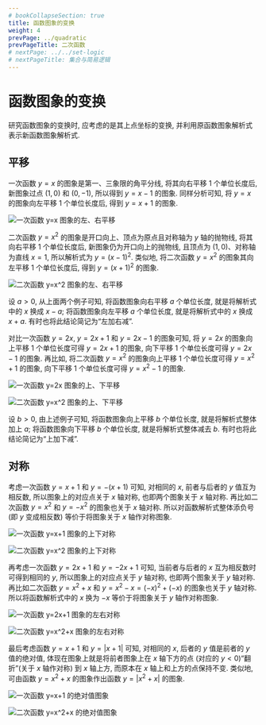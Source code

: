 ```yaml
---
# bookCollapseSection: true
title: 函数图象的变换
weight: 4
prevPage: ../quadratic
prevPageTitle: 二次函数
# nextPage: ../../set-logic
# nextPageTitle: 集合与简易逻辑
---
```


# 函数图象的变换

研究函数图象的变换时, 应考虑的是其上点坐标的变换, 并利用原函数图象解析式表示新函数图象解析式.

## 平移

一次函数 $y=x$ 的图象是第一、三象限的角平分线, 将其向右平移 $1$ 个单位长度后, 新图象过点 $(1,0)$ 和 $(0,-1)$, 所以得到 $y=x-1$ 的图象. 同样分析可知, 将 $y=x$ 的图象向左平移 $1$ 个单位长度后, 得到 $y=x+1$ 的图象.

![一次函数 $y=x$ 图象的左、右平移](/figs/2021/2021-08/2021-0801-1540.svg)

二次函数 $y=x^2$ 的图象是开口向上、顶点为原点且对称轴为 $y$ 轴的抛物线, 将其向右平移 $1$ 个单位长度后, 新图象仍为开口向上的抛物线, 且顶点为 $(1,0)$、对称轴为直线 $x=1$, 所以解析式为 $y=(x-1)^2$. 类似地, 将二次函数 $y=x^2$ 的图象其向左平移 $1$ 个单位长度后, 得到 $y=(x+1)^2$ 的图象.

![二次函数 $y=x^2$ 图象的左、右平移](/figs/2021/2021-08/2021-0801-1550.svg)

设 $a>0$, 从上面两个例子可知, 将函数图象向右平移 $a$ 个单位长度, 就是将解析式中的 $x$ 换成 $x-a$; 将函数图象向左平移 $a$ 个单位长度, 就是将解析式中的 $x$ 换成 $x+a$. 有时也将此结论简记为“左加右减”.

<!-- ![左加右减](/figs/2021-0801-1600.gif) -->

对比一次函数 $y= 2x$, $y=2x+1$ 和 $y=2x-1$ 的图象可知, 将 $y= 2x$ 的图象向上平移 $1$ 个单位长度可得 $y=2x+1$ 的图象, 向下平移 $1$ 个单位长度可得 $y=2x-1$ 的图象. 再比如, 将二次函数 $y= x^2$ 的图象向上平移 $1$ 个单位长度可得 $y=x^2+1$ 的图象, 向下平移 $1$ 个单位长度可得 $y=x^2-1$ 的图象.

![一次函数 $y=2x$ 图象的上、下平移](/figs/2021/2021-08/2021-0801-1610.svg)

![二次函数 $y=x^2$ 图象的上、下平移](/figs/2021/2021-08/2021-0801-1620.svg)

设 $b>0$, 由上述例子可知, 将函数图象向上平移 $b$ 个单位长度, 就是将解析式整体加上 $a$; 将函数图象向下平移 $b$ 个单位长度, 就是将解析式整体减去 $b$. 有时也将此结论简记为“上加下减”.

<!-- ![上加下减](/figs/2021-0801-1630.gif) -->

## 对称

考虑一次函数 $y=x+1$ 和 $y= -(x+1)$ 可知, 对相同的 $x$, 前者与后者的 $y$ 值互为相反数, 所以图象上的对应点关于 $x$ 轴对称, 也即两个图象关于 $x$ 轴对称. 再比如二次函数 $y= x^2$ 和 $y=-x^2$ 的图象也关于 $x$ 轴对称. 所以对函数解析式整体添负号 (即 $y$ 变成相反数) 等价于将图象关于 $x$ 轴作对称图象.

![一次函数 $y=x+1$ 图象的上下对称](/figs/2021/2021-08/2021-0801-1640.svg)

![二次函数 $y=x^2$ 图象的上下对称](/figs/2021/2021-08/2021-0801-1650.svg)

再考虑一次函数 $y=2x+1$ 和 $y= -2x+1$ 可知, 当前者与后者的 $x$ 互为相反数时可得到相同的 $y$, 所以图象上的对应点关于 $y$ 轴对称, 也即两个图象关于 $y$ 轴对称. 再比如二次函数 $y= x^2+x$ 和 $y=x^2-x= (-x)^2+(-x)$ 的图象也关于 $y$ 轴对称. 所以将函数解析式中的 $x$ 换为 $-x$ 等价于将图象关于 $y$ 轴作对称图象.

![一次函数 $y=2x+1$ 图象的左右对称](/figs/2021/2021-08/2021-0801-1700.svg)

![二次函数 $y=x^2+x$ 图象的左右对称](/figs/2021/2021-08/2021-0801-1710.svg)

最后考虑函数 $y=x+1$ 和 $y= |x+1|$ 可知, 对相同的 $x$, 后者的 $y$ 值是前者的 $y$ 值的绝对值, 体现在图象上就是将前者图象上在 $x$ 轴下方的点 (对应的 $y<0$)“翻折”(关于 $x$ 轴作对称) 到 $x$ 轴上方, 而原本在 $x$ 轴上和上方的点保持不变. 类似地, 可由函数 $y= x^2+x$ 的图象作出函数 $y= |x^2+x|$ 的图象.

![一次函数 $y=x+1$ 的绝对值图象](/figs/2021/2021-08/2021-0801-1720.svg)

![二次函数 $y=x^2+x$ 的绝对值图象](/figs/2021/2021-08/2021-0801-1730.svg)
